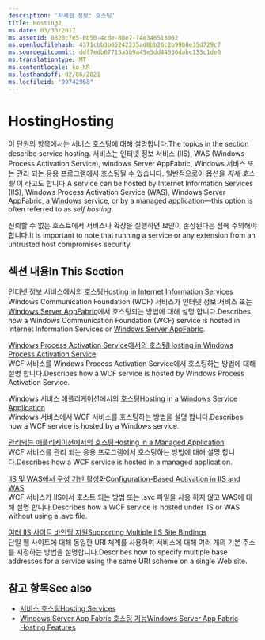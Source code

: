 ```yaml
---
description: '자세한 정보: 호스팅'
title: Hosting2
ms.date: 03/30/2017
ms.assetid: 0820c7e5-0b50-4cde-80e7-74e346513002
ms.openlocfilehash: 4371cbb3b65242235ad0bb26c2b99b8e35d729c7
ms.sourcegitcommit: ddf7edb67715a5b9a45e3dd44536dabc153c1de0
ms.translationtype: MT
ms.contentlocale: ko-KR
ms.lasthandoff: 02/06/2021
ms.locfileid: "99742968"
---
```

# <a name="hosting"></a><span data-ttu-id="a5977-103">Hosting</span><span class="sxs-lookup"><span data-stu-id="a5977-103">Hosting</span></span>

<span data-ttu-id="a5977-104">이 단원의 항목에서는 서비스 호스팅에 대해 설명합니다.</span><span class="sxs-lookup"><span data-stu-id="a5977-104">The topics in the section describe service hosting.</span></span> <span data-ttu-id="a5977-105">서비스는 인터넷 정보 서비스 (IIS), WAS (Windows Process Activation Service), windows Server AppFabric, Windows 서비스 또는 관리 되는 응용 프로그램에서 호스팅될 수 있습니다. 일반적으로이 옵션을 *자체 호스팅* 이 라고도 합니다.</span><span class="sxs-lookup"><span data-stu-id="a5977-105">A service can be hosted by Internet Information Services (IIS), Windows Process Activation Service (WAS), Windows Server AppFabric, a Windows service, or by a managed application—this option is often referred to as *self hosting*.</span></span>  
  
 <span data-ttu-id="a5977-106">신뢰할 수 없는 호스트에서 서비스나 확장을 실행하면 보안이 손상된다는 점에 주의해야 합니다.</span><span class="sxs-lookup"><span data-stu-id="a5977-106">It is important to note that running a service or any extension from an untrusted host compromises security.</span></span>  
  
## <a name="in-this-section"></a><span data-ttu-id="a5977-107">섹션 내용</span><span class="sxs-lookup"><span data-stu-id="a5977-107">In This Section</span></span>  

 [<span data-ttu-id="a5977-108">인터넷 정보 서비스에서의 호스팅</span><span class="sxs-lookup"><span data-stu-id="a5977-108">Hosting in Internet Information Services</span></span>](hosting-in-internet-information-services.md)  
 <span data-ttu-id="a5977-109">Windows Communication Foundation (WCF) 서비스가 인터넷 정보 서비스 또는 [Windows Server AppFabric](/previous-versions/appfabric/ff384253(v=azure.10))에서 호스팅되는 방법에 대해 설명 합니다.</span><span class="sxs-lookup"><span data-stu-id="a5977-109">Describes how a Windows Communication Foundation (WCF) service is hosted in Internet Information Services or [Windows Server AppFabric](/previous-versions/appfabric/ff384253(v=azure.10)).</span></span>  
  
 [<span data-ttu-id="a5977-110">Windows Process Activation Service에서의 호스팅</span><span class="sxs-lookup"><span data-stu-id="a5977-110">Hosting in Windows Process Activation Service</span></span>](hosting-in-windows-process-activation-service.md)  
 <span data-ttu-id="a5977-111">WCF 서비스를 Windows Process Activation Service에서 호스팅하는 방법에 대해 설명 합니다.</span><span class="sxs-lookup"><span data-stu-id="a5977-111">Describes how a WCF service is hosted by Windows Process Activation Service.</span></span>  
  
 [<span data-ttu-id="a5977-112">Windows 서비스 애플리케이션에서의 호스팅</span><span class="sxs-lookup"><span data-stu-id="a5977-112">Hosting in a Windows Service Application</span></span>](hosting-in-a-windows-service-application.md)  
 <span data-ttu-id="a5977-113">Windows 서비스에서 WCF 서비스를 호스팅하는 방법을 설명 합니다.</span><span class="sxs-lookup"><span data-stu-id="a5977-113">Describes how a WCF service is hosted by a Windows service.</span></span>  
  
 [<span data-ttu-id="a5977-114">관리되는 애플리케이션에서의 호스팅</span><span class="sxs-lookup"><span data-stu-id="a5977-114">Hosting in a Managed Application</span></span>](hosting-in-a-managed-application.md)  
 <span data-ttu-id="a5977-115">WCF 서비스를 관리 되는 응용 프로그램에서 호스팅하는 방법에 대해 설명 합니다.</span><span class="sxs-lookup"><span data-stu-id="a5977-115">Describes how a WCF service is hosted in a managed application.</span></span>  
  
 [<span data-ttu-id="a5977-116">IIS 및 WAS에서 구성 기반 활성화</span><span class="sxs-lookup"><span data-stu-id="a5977-116">Configuration-Based Activation in IIS and WAS</span></span>](configuration-based-activation-in-iis-and-was.md)  
 <span data-ttu-id="a5977-117">WCF 서비스가 IIS에서 호스트 되는 방법 또는 .svc 파일을 사용 하지 않고 WAS에 대해 설명 합니다.</span><span class="sxs-lookup"><span data-stu-id="a5977-117">Describes how a WCF service is hosted under IIS or WAS without using a .svc file.</span></span>  
  
 [<span data-ttu-id="a5977-118">여러 IIS 사이트 바인딩 지원</span><span class="sxs-lookup"><span data-stu-id="a5977-118">Supporting Multiple IIS Site Bindings</span></span>](supporting-multiple-iis-site-bindings.md)  
 <span data-ttu-id="a5977-119">단일 웹 사이트에 대해 동일한 URI 체계를 사용하여 서비스에 대해 여러 개의 기본 주소를 지정하는 방법을 설명합니다.</span><span class="sxs-lookup"><span data-stu-id="a5977-119">Describes how to specify multiple base addresses for a service using the same URI scheme on a single Web site.</span></span>  
  
## <a name="see-also"></a><span data-ttu-id="a5977-120">참고 항목</span><span class="sxs-lookup"><span data-stu-id="a5977-120">See also</span></span>

- [<span data-ttu-id="a5977-121">서비스 호스팅</span><span class="sxs-lookup"><span data-stu-id="a5977-121">Hosting Services</span></span>](../hosting-services.md)
- <span data-ttu-id="a5977-122">[Windows Server App Fabric 호스팅 기능](/previous-versions/appfabric/ee677189(v=azure.10))</span><span class="sxs-lookup"><span data-stu-id="a5977-122">[Windows Server App Fabric Hosting Features](/previous-versions/appfabric/ee677189(v=azure.10))</span></span>
